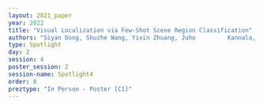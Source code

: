 ```yaml
---
layout: 2021_paper
year: 2022
title: "Visual Localization via Few-Shot Scene Region Classification"
authors: "Siyan Dong, Shuzhe Wang, Yixin Zhuang, Juho         Kannala, Marc Pollefeys and Baoquan Chen"
type: Spotlight
day: 2
session: 4
poster_session: 2
session-name: Spotlight4
order: 8
preztype: "In Person - Poster [C1]"
---
```


